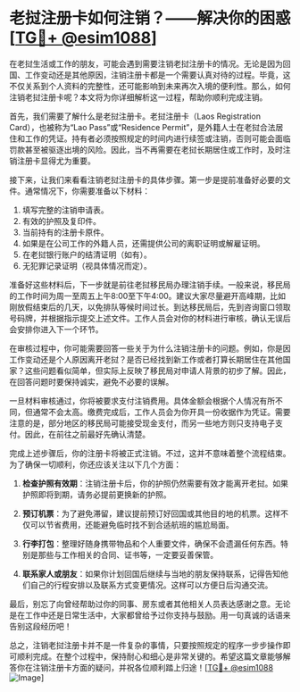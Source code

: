 # 老挝注册卡如何注销？——解决你的困惑[[TG💪+ @esim1088](https://t.me/s/esim1088)]

在老挝生活或工作的朋友，可能会遇到需要注销老挝注册卡的情况。无论是因为回国、工作变动还是其他原因，注销注册卡都是一个需要认真对待的过程。毕竟，这不仅关系到个人资料的完整性，还可能影响到未来再次入境的便利性。那么，如何注销老挝注册卡呢？本文将为你详细解析这一过程，帮助你顺利完成注销。

首先，我们需要了解什么是老挝注册卡。老挝注册卡（Laos Registration Card），也被称为“Lao Pass”或“Residence Permit”，是外籍人士在老挝合法居住和工作的凭证。持有者必须按照规定的时间内进行续签或注销，否则可能会面临罚款甚至被驱逐出境的风险。因此，当不再需要在老挝长期居住或工作时，及时注销注册卡显得尤为重要。

接下来，让我们来看看注销老挝注册卡的具体步骤。第一步是提前准备好必要的文件。通常情况下，你需要准备以下材料：

1. 填写完整的注销申请表。
2. 有效的护照及复印件。
3. 当前持有的注册卡原件。
4. 如果是在公司工作的外籍人员，还需提供公司的离职证明或解雇证明。
5. 在老挝银行账户的结清证明（如有）。
6. 无犯罪记录证明（视具体情况而定）。

准备好这些材料后，下一步就是前往老挝移民局办理注销手续。一般来说，移民局的工作时间为周一至周五上午8:00至下午4:00。建议大家尽量避开高峰期，比如刚放假结束后的几天，以免排队等候时间过长。到达移民局后，先到咨询窗口领取号码牌，并根据指示提交上述文件。工作人员会对你的材料进行审核，确认无误后会安排你进入下一个环节。

在审核过程中，你可能需要回答一些关于为什么注销注册卡的问题。例如，你是因工作变动还是个人原因离开老挝？是否已经找到新工作或者打算长期居住在其他国家？这些问题看似简单，但实际上反映了移民局对申请人背景的初步了解。因此，在回答问题时要保持诚实，避免不必要的误解。

一旦材料审核通过，你将被要求支付注销费用。具体金额会根据个人情况有所不同，但通常不会太高。缴费完成后，工作人员会为你开具一份收据作为凭证。需要注意的是，部分地区的移民局可能接受现金支付，而另一些地方则只支持电子支付。因此，在前往之前最好先确认清楚。

完成上述步骤后，你的注册卡将被正式注销。不过，这并不意味着整个流程结束。为了确保一切顺利，你还应该关注以下几个方面：

1. **检查护照有效期**：注销注册卡后，你的护照仍然需要有效才能离开老挝。如果护照即将到期，请务必提前更换新的护照。
   
2. **预订机票**：为了避免滞留，建议提前预订好回国或其他目的地的机票。这样不仅可以节省费用，还能避免临时找不到合适航班的尴尬局面。

3. **行李打包**：整理好随身携带物品和个人重要文件，确保不会遗漏任何东西。特别是那些与工作相关的合同、证书等，一定要妥善保管。

4. **联系家人或朋友**：如果你计划回国后继续与当地的朋友保持联系，记得告知他们自己的行程安排以及联系方式变更情况。这样可以方便日后沟通交流。

最后，别忘了向曾经帮助过你的同事、房东或者其他相关人员表达感谢之意。无论是在工作中还是日常生活中，大家都曾给予过你支持与鼓励。用一句真诚的话语来告别这段经历吧！

总之，注销老挝注册卡并不是一件复杂的事情，只要按照规定的程序一步步操作即可顺利完成。在整个过程中，保持耐心和细心是非常关键的。希望这篇文章能够解答你在注销注册卡方面的疑问，并祝各位顺利踏上归途！[[TG💪+ @esim1088](https://t.me/s/esim1088) ![Image](https://i.postimg.cc/4NQfJmqS/Snipaste-2025-05-13-00-14-12.png)]